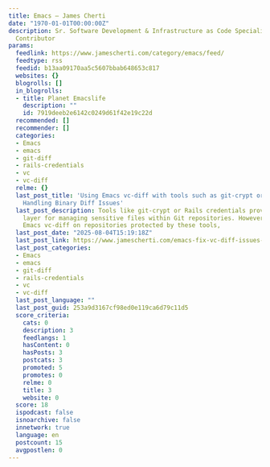 ```yaml
---
title: Emacs – James Cherti
date: "1970-01-01T00:00:00Z"
description: Sr. Software Development & Infrastructure as Code Specialist | Open Source
  Contributor
params:
  feedlink: https://www.jamescherti.com/category/emacs/feed/
  feedtype: rss
  feedid: b13aa09170aa5c5607bbab648653c817
  websites: {}
  blogrolls: []
  in_blogrolls:
  - title: Planet Emacslife
    description: ""
    id: 7919deeb2e6142c0249d61f42e19c22d
  recommended: []
  recommender: []
  categories:
  - Emacs
  - emacs
  - git-diff
  - rails-credentials
  - vc
  - vc-diff
  relme: {}
  last_post_title: 'Using Emacs vc-diff with tools such as git-crypt or Rails credentials:
    Handling Binary Diff Issues'
  last_post_description: Tools like git-crypt or Rails credentials provide an encryption
    layer for managing sensitive files within Git repositories. However, when using
    Emacs vc-diff on repositories protected by these tools,
  last_post_date: "2025-08-04T15:19:18Z"
  last_post_link: https://www.jamescherti.com/emacs-fix-vc-diff-issues-git-crypt-rails-credentials/
  last_post_categories:
  - Emacs
  - emacs
  - git-diff
  - rails-credentials
  - vc
  - vc-diff
  last_post_language: ""
  last_post_guid: 253a9d3167cf98ed0e119ca6d79c11d5
  score_criteria:
    cats: 0
    description: 3
    feedlangs: 1
    hasContent: 0
    hasPosts: 3
    postcats: 3
    promoted: 5
    promotes: 0
    relme: 0
    title: 3
    website: 0
  score: 18
  ispodcast: false
  isnoarchive: false
  innetwork: true
  language: en
  postcount: 15
  avgpostlen: 0
---
```


